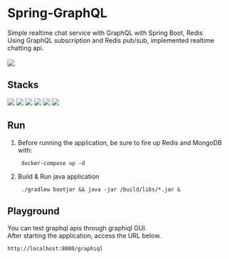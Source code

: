 # Spring-GraphQL
Simple realtime chat service with GraphQL with Spring Boot, Redis
<br>
Using GraphQL subscription and Redis pub/sub, implemented realtime chatting api.
<br><br>
<img src="https://user-images.githubusercontent.com/17774927/164505897-2f62dc35-6441-4bfc-a4be-964191397c1d.gif">

## Stacks
<div>
  <img src="https://img.shields.io/badge/kotlin-7f5eff?style=for-the-badge&logo=kotlin&logoColor=white">
  <img src="https://img.shields.io/badge/graphql-e10098?style=for-the-badge&logo=graphql&logoColor=white">
  <img src="https://img.shields.io/badge/springboot-6DB33F?style=for-the-badge&logo=spring-boot&logoColor=white">
  <img src="https://img.shields.io/badge/redis-DC382D?style=for-the-badge&logo=redis&logoColor=white">
  <img src="https://img.shields.io/badge/mongodb-47A248?style=for-the-badge&logo=mongodb&logoColor=white">
  <img src="https://user-images.githubusercontent.com/17774927/164499168-8c99d9d1-4145-4c6d-86be-2e8c498c1459.png">
</div>

## Run
    
1. Before running the application, be sure to fire up Redis and MongoDB with:


        docker-compose up -d


2. Build & Run java application


        ./gradlew bootjar && java -jar /build/libs/*.jar &


## Playground
You can test graphql apis through graphiql GUI.
<br>
After starting the application, access the URL below.


    http://localhost:8080/graphiql
